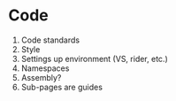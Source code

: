 # Code

1. Code standards
1. Style
1. Settings up environment (VS, rider, etc.)
1. Namespaces
1. Assembly?
1. Sub-pages are guides